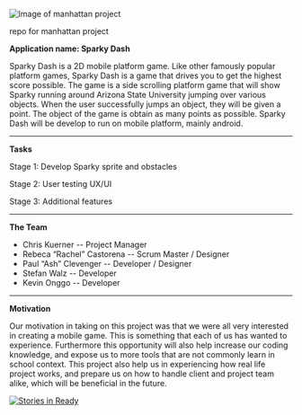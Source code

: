 ![Image of manhattan project](https://cloud.githubusercontent.com/assets/4383889/9624174/0caadd48-50ff-11e5-8031-f919a6450950.jpg)

repo for manhattan project

**Application name: Sparky Dash**


  Sparky Dash is a 2D mobile platform game. Like other famously popular platform games, Sparky Dash is a game that drives you to get the highest score possible. The game is a side scrolling platform game that will show Sparky running around Arizona State University jumping over various objects. When the user successfully jumps an object, they will be given a point. The object of the game is obtain as many points as possible. Sparky Dash will be develop to run on mobile platform, mainly android. 

---
**Tasks**

Stage 1:
Develop Sparky sprite and obstacles 

Stage 2:
User testing UX/UI

Stage 3:
Additional features


---
**The Team**
* Chris Kuerner             -- Project Manager
* Rebeca “Rachel” Castorena -- Scrum Master / Designer
* Paul “Ash” Clevenger      -- Developer / Designer
* Stefan Walz               -- Developer
* Kevin Onggo               -- Developer

***
**Motivation**

Our motivation in taking on this project was that we were all very interested in creating a mobile game. This is something that each of us has wanted to experience. Furthermore this opportunity will also help increase our coding knowledge, and expose us to more tools that are not commonly learn in school context. This project also help us in experiencing how real life project works, and prepare us on how to handle client and project team alike, which will be beneficial in the future.






[![Stories in Ready](https://badge.waffle.io/asu-cis-capstone/manhattan.svg?label=ready&title=Ready)](http://waffle.io/asu-cis-capstone/manhattan)
